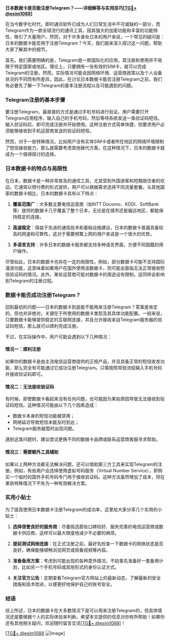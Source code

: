 **日本数据卡是否能注册Telegram？——详细解答与实用技巧[[TG💪+ @esim1088](https://t.me/s/esim1088)]**

在当今数字化时代，即时通讯软件已成为人们日常生活中不可或缺的一部分，而Telegram作为一款全球流行的通讯工具，因其强大的加密功能和丰富的功能特性，吸引了大量用户。然而，对于许多身处日本的用户来说，一个常见的疑问是：日本的数据卡能否用于注册Telegram？今天，我们就来深入探讨这一问题，帮助大家了解其中的细节。

首先，我们需要明确的是，Telegram是一款国际化的应用，其注册和使用并不局限于特定国家或地区。理论上，只要拥有一张有效的SIM卡，就可以完成Telegram的注册。然而，实际情况可能会因网络环境、运营商政策以及个人设备状况的不同而有所差异。因此，在讨论日本数据卡能否注册Telegram之前，我们有必要先了解一下Telegram的基本注册流程以及可能遇到的问题。

### Telegram注册的基本步骤

要注册Telegram，最直接的方式是通过手机号码进行验证。用户需要打开Telegram应用程序，输入自己的手机号码，然后等待系统发送一条验证码短信。输入验证码后，即可完成注册并开始使用。这种注册方式简单快捷，但要求用户必须能够接收到手机运营商发送的验证码短信。

然而，对于一些特殊情况，比如用户没有实体SIM卡或者所在地区的网络环境限制了短信接收能力，那么就需要考虑其他替代方案。在这种情况下，日本的数据卡就成为一个值得探讨的选择。

### 日本数据卡的特点与局限性

在日本，数据卡是一种非常普及的通信工具，尤其受到外国游客和短期居住者的欢迎。它通常以预付费的形式提供，用户可以根据需求选择不同流量套餐。与其他国家的数据卡相比，日本的数据卡具有以下特点：

1. **覆盖范围广**：大多数主要电信运营商（如NTT Docomo、KDDI、SoftBank等）提供的数据卡几乎覆盖了整个日本，无论是在城市还是偏远地区，都能保持稳定的连接。
   
2. **高速稳定**：得益于先进的通信技术和基础设施建设，日本的数据卡普遍具备较高的网速和可靠性，这对于需要频繁上网的用户来说是一个很大的优势。

3. **多语言支持**：许多日本的数据卡服务都支持多种语言界面，方便不同国籍的用户操作。

尽管如此，日本的数据卡也存在一定的局限性。例如，部分数据卡可能不支持国际漫游功能，这意味着如果用户在国外使用该数据卡，则可能会面临无法正常接收短信验证码的情况。此外，某些运营商可能对数据卡的用途设有限制，这同样会影响到Telegram的注册过程。

### 数据卡能否成功注册Telegram？

回到最初的问题——日本的数据卡到底能不能用来注册Telegram？答案是肯定的，但也并非绝对。关键在于所使用的数据卡类型及其具体功能配置。一般来说，只要数据卡能够提供稳定的互联网连接，并且允许接收来自Telegram服务器的验证码短信，那么就可以顺利完成注册。

不过，在实际操作中，用户可能会遇到以下几种情况：

#### 情况一：顺利注册

如果你的数据卡是由主流电信运营商提供的正规产品，并且具备正常的短信收发功能，那么完全有可能通过它成功注册Telegram。只需按照常规流程输入手机号码并接收验证码即可。

#### 情况二：无法接收验证码

有时候，即使数据卡看起来没有任何问题，也可能因为某些原因导致无法接收到验证码短信。这种情况可能由以下几个因素造成：
- 数据卡本身的短信功能被禁用；
- 网络延迟导致短信未能及时到达；
- Telegram服务器暂时出现问题。

遇到这类问题时，建议尝试更换不同的数据卡品牌或联系运营商客服寻求帮助。

#### 情况三：需要额外工具辅助

如果以上两种方法都无法解决问题，还可以借助第三方工具来实现Telegram的注册。例如，有些用户会选择使用虚拟号码服务（Virtual Number Service），即购买一个临时的国外手机号码专门用于接收验证码。这种方法虽然增加了成本，但在某些特殊情况下不失为一种有效解决方案。

### 实用小贴士

为了提高使用日本数据卡注册Telegram的成功率，这里给大家分享几个实用的小贴士：

1. **选择信誉良好的服务商**：尽量挑选那些口碑较好、服务完善的电信运营商或数据卡供应商，这样可以最大限度地减少不必要的麻烦。
   
2. **提前测试网络连接**：在正式注册之前，最好先检查一下数据卡的网络状态是否良好，确保能够顺畅浏览网页或观看视频等内容。

3. **准备备用方案**：考虑到可能出现的各种意外情况，不妨事先准备好一套备用计划，比如另一个手机号码或其他形式的身份认证方式。

4. **关注官方公告**：定期查看Telegram官方网站上的最新动态，了解最新的安全措施和技术改进，以便更好地保护自己的账号安全。

### 结语

综上所述，日本的数据卡在大多数情况下是可以用来注册Telegram的，但具体情况还是要根据个人的实际体验来判断。希望本文提供的信息对你有所帮助！如果你还有其他相关疑问，欢迎随时留言交流[[TG💪+ @esim1088](https://t.me/s/esim1088)]！

[[TG💪+ @esim1088](https://t.me/s/esim1088) ![Image](https://i.postimg.cc/4NQfJmqS/Snipaste-2025-05-13-00-14-12.png)]